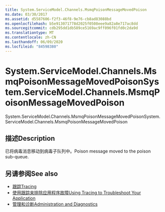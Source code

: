 ```yaml
---
title: System.ServiceModel.Channels.MsmqPoisonMessageMovedPoison
ms.date: 03/30/2017
ms.assetid: d5587606-f2f3-46f8-9e76-cb8ad83088bd
ms.openlocfilehash: b5e913071778d2025f0508eee9a82a8e717ac8dd
ms.sourcegitcommit: cdb295dd1db589ce5169ac9ff096f01fd0c2da9d
ms.translationtype: MT
ms.contentlocale: zh-CN
ms.lasthandoff: 06/09/2020
ms.locfileid: "84598380"
---
```

# <a name="systemservicemodelchannelsmsmqpoisonmessagemovedpoison"></a><span data-ttu-id="716a5-102">System.ServiceModel.Channels.MsmqPoisonMessageMovedPoison</span><span class="sxs-lookup"><span data-stu-id="716a5-102">System.ServiceModel.Channels.MsmqPoisonMessageMovedPoison</span></span>
<span data-ttu-id="716a5-103">System.ServiceModel.Channels.MsmqPoisonMessageMovedPoison</span><span class="sxs-lookup"><span data-stu-id="716a5-103">System.ServiceModel.Channels.MsmqPoisonMessageMovedPoison</span></span>  
  
## <a name="description"></a><span data-ttu-id="716a5-104">描述</span><span class="sxs-lookup"><span data-stu-id="716a5-104">Description</span></span>  
 <span data-ttu-id="716a5-105">已将病毒消息移动到病毒子队列中。</span><span class="sxs-lookup"><span data-stu-id="716a5-105">Poison message moved to the poison sub-queue.</span></span>  
  
## <a name="see-also"></a><span data-ttu-id="716a5-106">另请参阅</span><span class="sxs-lookup"><span data-stu-id="716a5-106">See also</span></span>

- [<span data-ttu-id="716a5-107">跟踪</span><span class="sxs-lookup"><span data-stu-id="716a5-107">Tracing</span></span>](index.md)
- [<span data-ttu-id="716a5-108">使用跟踪来排除应用程序故障</span><span class="sxs-lookup"><span data-stu-id="716a5-108">Using Tracing to Troubleshoot Your Application</span></span>](using-tracing-to-troubleshoot-your-application.md)
- [<span data-ttu-id="716a5-109">管理和诊断</span><span class="sxs-lookup"><span data-stu-id="716a5-109">Administration and Diagnostics</span></span>](../index.md)
